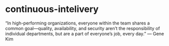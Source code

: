 # continuous-intelivery
“In high-performing organizations, everyone within the team shares a common goal—quality, availability, and security aren’t the responsibility of individual departments, but are a part of everyone’s job, every day.” ― Gene Kim
